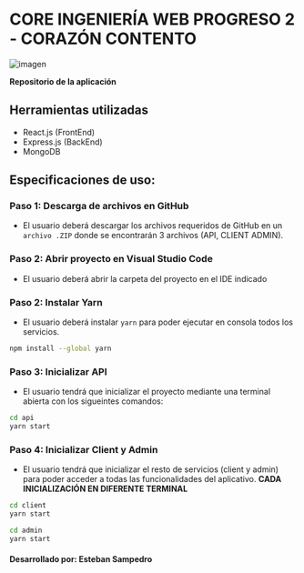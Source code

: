# CORE INGENIERÍA WEB PROGRESO 2 - CORAZÓN CONTENTO
![imagen](https://user-images.githubusercontent.com/62622922/208325245-720b8c20-eec6-420f-b00c-945b470b4686.png)

**Repositorio de la aplicación**


## Herramientas utilizadas
- React.js (FrontEnd)
- Express.js (BackEnd)
- MongoDB

## Especificaciones de uso:
### Paso 1: Descarga de archivos en GitHub 
- El usuario deberá descargar los archivos requeridos de GitHub en un `archivo .ZIP` donde se encontrarán 3 archivos (API, CLIENT ADMIN). 

### Paso 2: Abrir proyecto en Visual Studio Code
- El usuario deberá abrir la carpeta del proyecto en el IDE indicado

### Paso 2: Instalar Yarn
- El usuario deberá instalar `yarn` para poder ejecutar en consola todos los servicios.
```bash
npm install --global yarn 
```
### Paso 3: Inicializar API
- El usuario tendrá que inicializar el proyecto mediante una terminal abierta con los sigueintes comandos:
```bash
cd api
yarn start
```

### Paso 4: Inicializar Client y Admin  
- El usuario tendrá que inicializar el resto de servicios (client y admin) para poder acceder a todas las funcionalidades del aplicativo. **CADA INICIALIZACIÓN EN DIFERENTE TERMINAL**
```bash
cd client
yarn start
```

```bash
cd admin
yarn start
```
#### Desarrollado por: Esteban Sampedro
